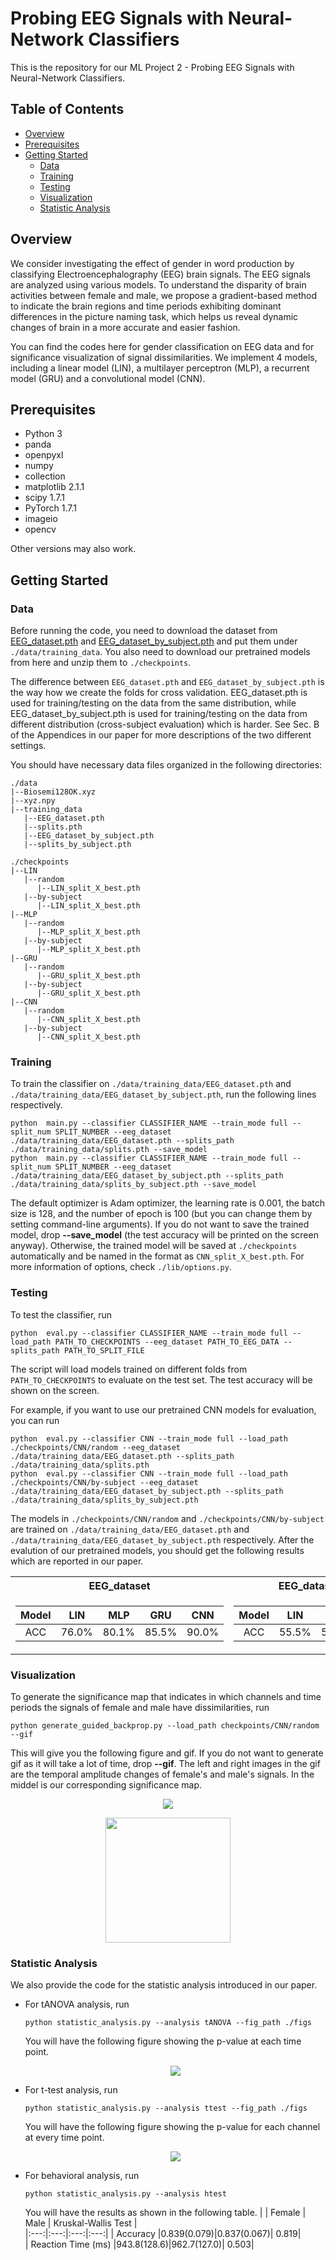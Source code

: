 # Probing EEG Signals with Neural-Network Classifiers
This is the repository for our ML Project 2 - Probing EEG Signals with Neural-Network Classifiers.
## Table of Contents
- [Overview](#overview)
- [Prerequisites](#prerequisites)
- [Getting Started](#getting-started)
    - [Data](#data)
    - [Training](#training)
    - [Testing](#testing)
    - [Visualization](#visualization)
    - [Statistic Analysis](#statistic-analysis)
 
## Overview
We consider investigating the effect of gender in word production by classifying Electroencephalography (EEG) brain signals. The EEG signals are analyzed using various models. To understand the disparity of brain activities between female and male, we propose a gradient-based method to indicate the brain regions and time periods exhibiting dominant differences in the picture naming task, which helps us reveal dynamic changes of brain in a more accurate and easier fashion.

You can find the codes here for gender classification on EEG data and for significance visualization of signal dissimilarities. We implement 4 models, including a linear model (LIN), a multilayer perceptron (MLP), a recurrent model (GRU) and a convolutional model (CNN).

## Prerequisites
- Python 3
- panda
- openpyxl
- numpy
- collection
- matplotlib 2.1.1
- scipy 1.7.1
- PyTorch 1.7.1 
- imageio
- opencv

Other versions may also work.

## Getting Started
### Data
Before running the code, you need to download the dataset from [EEG_dataset.pth](https://drive.google.com/file/d/1zQi72b9_j1zbEUPtQorYEv29_3OLVOe6/view?usp=sharing) and [EEG_dataset_by_subject.pth](https://drive.google.com/file/d/1Y5UCXA82ko64fAdmeH0Kn4C2-EN-tVJJ/view?usp=sharing) and put them under `./data/training_data`. You also need to download our pretrained models from here and unzip them to `./checkpoints`.

The difference between `EEG_dataset.pth` and `EEG_dataset_by_subject.pth` is the way how we create the folds for cross validation. EEG_dataset.pth is used for training/testing on the data from the same distribution, while EEG_dataset_by_subject.pth is used for training/testing on the data from different distribution (cross-subject evaluation) which is harder. See Sec. B of the Appendices in our paper for more descriptions of the two different settings.

You should have necessary data files organized in the following directories:
```
./data
|--Biosemi128OK.xyz 
|--xyz.npy
|--training_data
   |--EEG_dataset.pth
   |--splits.pth
   |--EEG_dataset_by_subject.pth
   |--splits_by_subject.pth

./checkpoints
|--LIN
   |--random
      |--LIN_split_X_best.pth
   |--by-subject
      |--LIN_split_X_best.pth
|--MLP
   |--random
      |--MLP_split_X_best.pth
   |--by-subject
      |--MLP_split_X_best.pth
|--GRU
   |--random
      |--GRU_split_X_best.pth
   |--by-subject
      |--GRU_split_X_best.pth
|--CNN
   |--random
      |--CNN_split_X_best.pth
   |--by-subject
      |--CNN_split_X_best.pth
```

### Training
To train the classifier on `./data/training_data/EEG_dataset.pth` and `./data/training_data/EEG_dataset_by_subject.pth`, run the following lines respectively.
```
python  main.py --classifier CLASSIFIER_NAME --train_mode full --split_num SPLIT_NUMBER --eeg_dataset ./data/training_data/EEG_dataset.pth --splits_path ./data/training_data/splits.pth --save_model 
python  main.py --classifier CLASSIFIER_NAME --train_mode full --split_num SPLIT_NUMBER --eeg_dataset ./data/training_data/EEG_dataset_by_subject.pth --splits_path ./data/training_data/splits_by_subject.pth --save_model 
```

The default optimizer is Adam optimizer, the learning rate is 0.001, the batch size is 128, and the number of epoch is 100 (but you can change them by setting command-line arguments). If you do not want to save the trained model, drop **--save_model** (the test accuracy will be printed on the screen anyway). Otherwise, the trained model will be saved at `./checkpoints` automatically and be named in the format as `CNN_split_X_best.pth`. For more information of options, check `./lib/options.py`.

### Testing
To test the classifier, run
```
python  eval.py --classifier CLASSIFIER_NAME --train_mode full --load_path PATH_TO_CHECKPOINTS --eeg_dataset PATH_TO_EEG_DATA --splits_path PATH_TO_SPLIT_FILE
```

The script will load models trained on different folds from `PATH_TO_CHECKPOINTS` to evaluate on the test set. The test accuracy will be shown on the screen.

For example, if you want to use our pretrained CNN models for evaluation, you can run
```
python  eval.py --classifier CNN --train_mode full --load_path ./checkpoints/CNN/random --eeg_dataset ./data/training_data/EEG_dataset.pth --splits_path ./data/training_data/splits.pth
python  eval.py --classifier CNN --train_mode full --load_path ./checkpoints/CNN/by-subject --eeg_dataset ./data/training_data/EEG_dataset_by_subject.pth --splits_path ./data/training_data/splits_by_subject.pth
```
The models in `./checkpoints/CNN/random` and `./checkpoints/CNN/by-subject` are trained on `./data/training_data/EEG_dataset.pth` and `./data/training_data/EEG_dataset_by_subject.pth` respectively. After the evalution of our pretrained models, you should get the following results which are reported in our paper.

<table>
<tr><th>EEG_dataset </th><th>EEG_dataset_by_subject</th></tr>
<tr><td>
  
| Model | LIN | MLP | GRU | CNN |                     
|:-----------:|:---:|:---:|:---:|:---:|
| ACC         |76.0%|80.1%|85.5%|90.0%|  

</td><td>
  
| Model | LIN | MLP | GRU | CNN |
|:-----------:|:---:|:---:|:---:|:---:|
| ACC         |55.5%|53.5%|58.5%|66.3%|

</td></tr> </table>


### Visualization
To generate the significance map that indicates in which channels and time periods the signals of female and male have dissimilarities, run
```
python generate_guided_backprop.py --load_path checkpoints/CNN/random --gif 
```
This will give you the following figure and gif. If you do not want to generate gif as it will take a lot of time, drop **--gif**. The left and right images in the gif are 
the temporal amplitude changes of female's and male's signals. In the middel is our corresponding significance map.
<p align="center">
  <img src="figs/heat-sign.png">
</p>

<p align="center">
  <img height="200" src="figs/topographic.gif">
</p>

### Statistic Analysis
We also provide the code for the statistic analysis introduced in our paper.

* For tANOVA analysis, run
  ```
  python statistic_analysis.py --analysis tANOVA --fig_path ./figs
  ```
  You will have the following figure showing the p-value at each time point.
  <p align="center">
  <img src="figs/tANOVA.png">
</p>

* For t-test analysis, run
  ```
  python statistic_analysis.py --analysis ttest --fig_path ./figs
  ```
  You will have the following figure showing the p-value for each channel at every time point.
  <p align="center">
  <img src="figs/t-test.png">
</p>

* For behavioral analysis, run
  ```
  python statistic_analysis.py --analysis htest
  ```
  You will have the results as shown in the following table.
  | | Female | Male | Kruskal-Wallis Test |                     
  |:---:|:---:|:---:|:---:|
  | Accuracy           |0.839(0.079)|0.837(0.067)| 0.819|  
  | Reaction Time (ms) |943.8(128.6)|962.7(127.0)| 0.503|  

